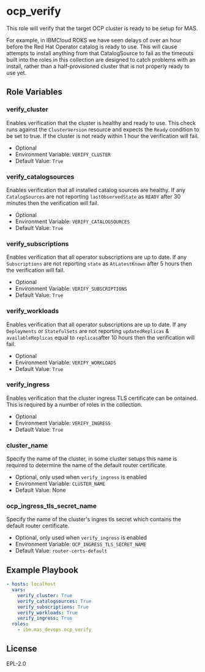 ocp_verify
==========

This role will verify that the target OCP cluster is ready to be setup for MAS.

For example, in IBMCloud ROKS we have seen delays of over an hour before the Red Hat Operator catalog is ready to use.  This will cause attempts to install anything from that CatalogSource to fail as the timeouts built into the roles in this collection are designed to catch problems with an install, rather than a half-provisioned cluster that is not properly ready to use yet.


Role Variables
--------------

### verify_cluster
Enables verification that the cluster is healthy and ready to use.  This check runs against the `ClusterVersion` resource and expects the `Ready` condition to be set to true.  If the cluster is not ready within 1 hour the verification will fail.

- Optional
- Environment Variable: `VERIFY_CLUSTER`
- Default Value: `True`

### verify_catalogsources
Enables verification that all installed catalog sources are healthy.  If any `CatalogSources` are not reporting `lastObservedState` as `READY` after 30 minutes then the verification will fail.

- Optional
- Environment Variable: `VERIFY_CATALOGSOURCES`
- Default Value: `True`

### verify_subscriptions
Enables verification that all operator subscriptions are up to date.  If any `Subscriptions` are not reporting `state` as `AtLatestKnown` after 5 hours then the verification will fail.

- Optional
- Environment Variable: `VERIFY_SUBSCRIPTIONS`
- Default Value: `True`

### verify_workloads
Enables verification that all operator subscriptions are up to date.  If any `Deployments` or `StatefulSets` are not reporting `updatedReplicas` & `availableReplicas` equal to `replicas`after 10 hours then the verification will fail.

- Optional
- Environment Variable: `VERIFY_WORKLOADS`
- Default Value: `True`

### verify_ingress
Enables verification that the cluster ingress TLS certificate can be ontained.  This is required by a number of roles in the collection.

- Optional
- Environment Variable: `VERIFY_INGRESS`
- Default Value: `True`

### cluster_name
Specify the name of the cluster, in some cluster setups this name is required to determine the name of the default router certificate.

- Optional, only used when `verify_ingress` is enabled
- Environment Variable: `CLUSTER_NAME`
- Default Value: None

### ocp_ingress_tls_secret_name
Specify the name of the cluster's ingres tls secret which contains the default router certificate.

- Optional, only used when `verify_ingress` is enabled
- Environment Variable: `OCP_INGRESS_TLS_SECRET_NAME`
- Default Value: `router-certs-default`


Example Playbook
----------------

```yaml
- hosts: localhost
  vars:
    verify_cluster: True
    verify_catalogsources: True
    verify_subscriptions: True
    verify_workloads: True
    verify_ingress: True
  roles:
    - ibm.mas_devops.ocp_verify
```


License
-------

EPL-2.0
